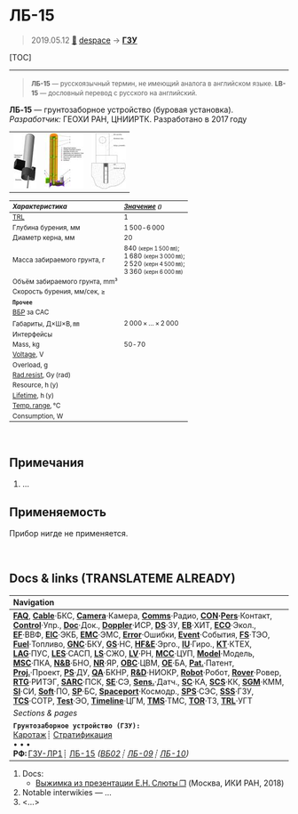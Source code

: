 # ЛБ-15
> 2019.05.12 [🚀](../index/index.md) [despace](index.md) → **[ГЗУ](sss.md)**

[TOC]

---

> <small>**ЛБ-15** — русскоязычный термин, не имеющий аналога в английском языке. **LB-15** — дословный перевод с русского на английский.</small>

**ЛБ‑15** — грунтозаборное устройство (буровая установка).  
*Разработчик:* ГЕОХИ РАН, ЦНИИРТК. Разработано в 2017 году 

| | | |
|:--|:--|:--|
|[![](f/sss/l/lb-15_pic1_thumb.jpg)](f/sss/l/lb-15_pic1.png)|[![](f/sss/l/lb-15_pic2_thumb.jpg)](f/sss/l/lb-15_pic2.png)|[![](f/sss/l/lb-15_pic3_thumb.jpg)](f/sss/l/lb-15_pic3.png)|

<small>

|*Характеристика*|*[Значение](si.md) <small>()</small>*|
|:--|:--|
|[TRL](trl.md)|1|
|Глубина бурения, мм|1 500 ‑ 6 000|
|Диаметр керна, мм|20|
|Масса забираемого грунта, г|840 <small>(керн 1 500 ㎜)</small>;<br> 1 680 <small>(керн 3 000 ㎜)</small>;<br> 2 520 <small>(керн 4 500 ㎜)</small>;<br> 3 360 <small>(керн 6 000 ㎜)</small>|
|Объём забираемого грунта, mm³| |
|Скорость бурения, мм/сек, ≥| |
|**`Прочее`**| |
|[ВБР](qa.md) за САС| |
|Габариты, Д×Ш×В, ㎜|2 000 × … × 2 000|
|Интерфейсы| |
|Mass, kg|50 ‑ 70|
|[Voltage](voltage.md), V| |
|Overload, g| |
|[Rad.resist](ion_rad.md), Gy (rad)| |
|Resource, h (y)| |
|[Lifetime](lifetime.md), h (y)| |
|[Temp. range](tcs.md), ℃| |
|Consumption, W| |

</small>



<p style="page-break-after:always"> </p>

## Примечания
   1. …



## Применяемость
Прибор нигде не применяется.



<p style="page-break-after:always"> </p>

## Docs & links (TRANSLATEME ALREADY)
|Navigation|
|:--|
|**[FAQ](faq.md)**, **[Cable](cable.md)**·БКС, **[Camera](cam.md)**·Камера, **[Comms](comms.md)**·Радио, **[CON](contact.md)·[Pers](person.md)**·Контакт, **[Control](control.md)**·Упр., **[Doc](doc.md)**·Док., **[Doppler](doppler.md)**·ИСР, **[DS](ds.md)**·ЗУ, **[EB](eb.md)**·ХИТ, **[ECO](ecology.md)**·Экол., **[EF](ef.md)**·ВВФ, **[ElC](elc.md)**·ЭКБ, **[EMC](emc.md)**·ЭМС, **[Error](error.md)**·Ошибки, **[Event](event.md)**·События, **[FS](fs.md)**·ТЭО, **[Fuel](fuel.md)**·Топливо, **[GNC](gnc.md)**·БКУ, **[GS](scs.md)**·НС, **[HF&E](hfe.md)**·Эрго., **[IU](iu.md)**·Гиро., **[KT](kt.md)**·КТЕХ, **[LAG](lag.md)**·ПУC, **[LES](les.md)**·САСП, **[LS](ls.md)**·СЖО, **[LV](lv.md)**·РН, **[MCC](mcc.md)**·ЦУП, **[Model](model.md)**·Модель, **[MSC](sc.md)**·ПКА, **[N&B](nnb.md)**·БНО, **[NR](nr.md)**·ЯР, **[OBC](obc.md)**·ЦВМ, **[OE](oe.md)**·БА, **[Pat.](патент.md)**·Патент, **[Proj.](project.md)**·Проект, **[PS](ps.md)**·ДУ, **[QA](qa.md)**·БКНР, **[R&D](rnd.md)**·НИОКР, **[Robot](robotics.md)**·Робот, **[Rover](rover.md)**·Ровер, **[RTG](rtg.md)**·РИТЭГ, **[SARC](sarc.md)**·ПСК, **[SE](se.md)**·СЭ, **[Sens.](sensor.md)**·Датч., **[SC](sc.md)**·КА, **[SCS](scs.md)**·КК, **[SGM](sgm.md)**·КММ, **[SI](si.md)**·СИ, **[Soft](soft.md)**·ПО, **[SP](sp.md)**·БС, **[Spaceport](spaceport.md)**·Космодр., **[SPS](sps.md)**·СЭС, **[SSS](sss.md)**·ГЗУ, **[TCS](tcs.md)**·СОТР, **[Test](test.md)**·ЭО, **[Timeline](timeline.md)**·ЦГМ, **[TMS](tms.md)**·ТМС, **[TOR](tor.md)**·ТЗ, **[TRL](trl.md)**·УГТ|
|*Sections & pages*|
|**`Грунтозаборное устройство (ГЗУ):`**<br> [Каротаж](logging.md)┊ [Стратификация](stratification.md)<br>• • •<br> **РФ:** [ГЗУ-ЛР1](гзу_лр1.md)┊ [ЛБ-15](lb_15.md) *([ВБ02](vb02.md)┊ [ЛБ-09](lb_09.md)┊ [ЛБ-10](lb_10.md))*|

   1. Docs:
      - [Выжимка из презентации Е.Н. Слюты ❐](f/sss/l/lb-15_presentation_2018_sluta.pdf) (Москва, ИКИ РАН, 2018)
   1. Notable interwikies — …
   1. <…>
